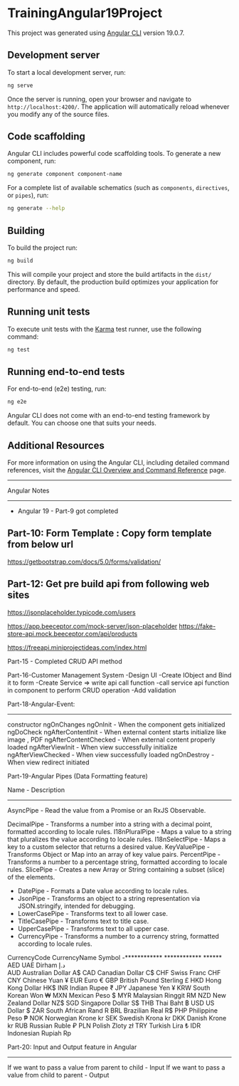 # TrainingAngular19Project

This project was generated using [Angular CLI](https://github.com/angular/angular-cli) version 19.0.7.

## Development server

To start a local development server, run:

```bash
ng serve
```

Once the server is running, open your browser and navigate to `http://localhost:4200/`. The application will automatically reload whenever you modify any of the source files.

## Code scaffolding

Angular CLI includes powerful code scaffolding tools. To generate a new component, run:

```bash
ng generate component component-name
```

For a complete list of available schematics (such as `components`, `directives`, or `pipes`), run:

```bash
ng generate --help
```

## Building

To build the project run:

```bash
ng build
```

This will compile your project and store the build artifacts in the `dist/` directory. By default, the production build optimizes your application for performance and speed.

## Running unit tests

To execute unit tests with the [Karma](https://karma-runner.github.io) test runner, use the following command:

```bash
ng test
```

## Running end-to-end tests

For end-to-end (e2e) testing, run:

```bash
ng e2e
```

Angular CLI does not come with an end-to-end testing framework by default. You can choose one that suits your needs.

## Additional Resources

For more information on using the Angular CLI, including detailed command references, visit the [Angular CLI Overview and Command Reference](https://angular.dev/tools/cli) page.

**********************
Angular Notes
**********************

- Angular 19 - Part-9 got completed

Part-10: Form Template : Copy form template from below url
---------------------------------------------------
https://getbootstrap.com/docs/5.0/forms/validation/


Part-12: Get pre build api from following web sites
---------------------------------------------------
https://jsonplaceholder.typicode.com/users

https://app.beeceptor.com/mock-server/json-placeholder
https://fake-store-api.mock.beeceptor.com/api/products

https://freeapi.miniprojectideas.com/index.html

Part-15 - Completed CRUD API method

Part-16-Customer Management System
-Design UI
-Create IObject and Bind it to form
-Create Service => write api call function
-call service api function in component to perform CRUD operation
-Add validation

Part-18-Angular-Event:
***********************
constructor
ngOnChanges
ngOnInit                -   When the component gets initialized
ngDoCheck
ngAfterContentInit      - When external content starts initialize like image , PDF
ngAfterContentChecked   - When external content properly loaded
ngAfterViewInit         - When view successfully initialize
ngAfterViewChecked      - When view successfully loaded
ngOnDestroy             - When view redirect initiated

Part-19-Angular Pipes (Data Formatting feature)


Name	        -   Description
*************       ***********
AsyncPipe       -   Read the value from a Promise or an RxJS Observable.


DecimalPipe	    -   Transforms a number into a string with a decimal point, formatted according to locale rules.
I18nPluralPipe  -   Maps a value to a string that pluralizes the value according to locale rules.
I18nSelectPipe  -   Maps a key to a custom selector that returns a desired value.
KeyValuePipe    -   Transforms Object or Map into an array of key value pairs.
PercentPipe     -   Transforms a number to a percentage string, formatted according to locale rules.
SlicePipe       -   Creates a new Array or String containing a subset (slice) of the elements.

- DatePipe        -   Formats a Date value according to locale rules.
- JsonPipe        -   Transforms an object to a string representation via JSON.stringify, intended for debugging.
- LowerCasePipe   -   Transforms text to all lower case.
- TitleCasePipe   -   Transforms text to title case.
- UpperCasePipe   -   Transforms text to all upper case.
- CurrencyPipe    -   Transforms a number to a currency string, formatted according to locale rules.


CurrencyCode  CurrencyName	    Symbol
-************  ************      ******
AED	          UAE Dirham	      د.إ   
AUD	        Australian Dollar   A$
CAD	          Canadian Dollar	  C$
CHF	          Swiss Franc	      CHF
CNY	          Chinese Yuan	    ¥
EUR	          Euro	            €
GBP	     British Pound Sterling	£
HKD	          Hong Kong Dollar	HK$
INR	          Indian Rupee	    ₹
JPY	          Japanese Yen	    ¥
KRW	          South Korean Won	₩
MXN	          Mexican Peso	    $
MYR	         Malaysian Ringgit	RM
NZD	         New Zealand Dollar	NZ$
SGD	          Singapore Dollar	S$
THB	          Thai Baht	        ฿
USD	          US Dollar	        $
ZAR	         South African Rand	R
BRL	          Brazilian Real	  R$
PHP	          Philippine Peso	  ₱
NOK	          Norwegian Krone	  kr
SEK	          Swedish Krona	    kr
DKK	          Danish Krone	    kr
RUB	          Russian Ruble	    ₽
PLN	          Polish Zloty	    zł
TRY	          Turkish Lira	    ₺
IDR	         Indonesian Rupiah	Rp

Part-20: Input and Output feature in Angular
********************************************
If we want to pass a value from parent to child - Input
If we want to pass a value from child to parent - Output